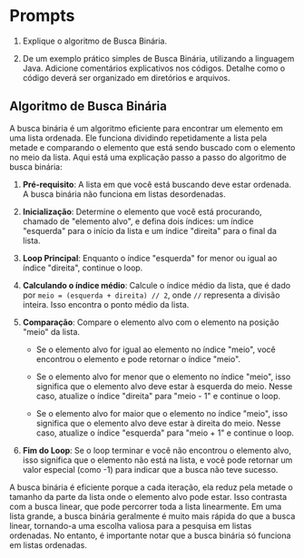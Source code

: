 # Prompts

1. Explique o algoritmo de Busca Binária.

2. De um exemplo prático simples de Busca Binária, utilizando a linguagem Java. Adicione comentários explicativos nos códigos. Detalhe como o código deverá ser organizado em diretórios e arquivos.

## Algoritmo de Busca Binária

A busca binária é um algoritmo eficiente para encontrar um elemento em uma lista ordenada. Ele funciona dividindo repetidamente a lista pela metade e comparando o elemento que está sendo buscado com o elemento no meio da lista. Aqui está uma explicação passo a passo do algoritmo de busca binária:

1. **Pré-requisito**: A lista em que você está buscando deve estar ordenada. A busca binária não funciona em listas desordenadas.

2. **Inicialização**: Determine o elemento que você está procurando, chamado de "elemento alvo", e defina dois índices: um índice "esquerda" para o início da lista e um índice "direita" para o final da lista.

3. **Loop Principal**: Enquanto o índice "esquerda" for menor ou igual ao índice "direita", continue o loop.

4. **Calculando o índice médio**: Calcule o índice médio da lista, que é dado por `meio = (esquerda + direita) // 2`, onde `//` representa a divisão inteira. Isso encontra o ponto médio da lista.

5. **Comparação**: Compare o elemento alvo com o elemento na posição "meio" da lista.

   - Se o elemento alvo for igual ao elemento no índice "meio", você encontrou o elemento e pode retornar o índice "meio".

   - Se o elemento alvo for menor que o elemento no índice "meio", isso significa que o elemento alvo deve estar à esquerda do meio. Nesse caso, atualize o índice "direita" para "meio - 1" e continue o loop.

   - Se o elemento alvo for maior que o elemento no índice "meio", isso significa que o elemento alvo deve estar à direita do meio. Nesse caso, atualize o índice "esquerda" para "meio + 1" e continue o loop.

6. **Fim do Loop**: Se o loop terminar e você não encontrou o elemento alvo, isso significa que o elemento não está na lista, e você pode retornar um valor especial (como -1) para indicar que a busca não teve sucesso.

A busca binária é eficiente porque a cada iteração, ela reduz pela metade o tamanho da parte da lista onde o elemento alvo pode estar. Isso contrasta com a busca linear, que pode percorrer toda a lista linearmente. Em uma lista grande, a busca binária geralmente é muito mais rápida do que a busca linear, tornando-a uma escolha valiosa para a pesquisa em listas ordenadas. No entanto, é importante notar que a busca binária só funciona em listas ordenadas.
